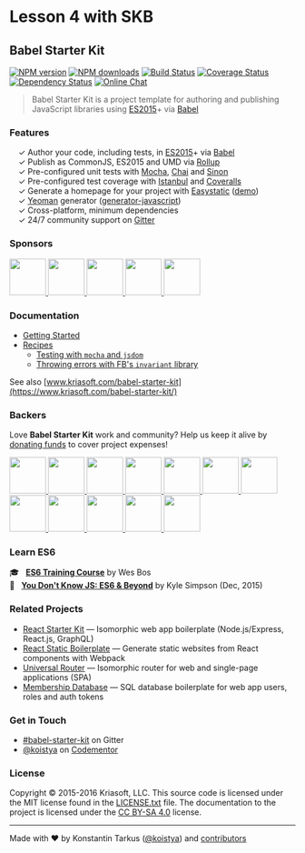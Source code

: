 # Lesson 4 with SKB
## Babel Starter Kit

[![NPM version](http://img.shields.io/npm/v/generator-javascript.svg?style=flat-square)](https://www.npmjs.com/package/generator-javascript)
[![NPM downloads](http://img.shields.io/npm/dm/generator-javascript.svg?style=flat-square)](https://www.npmjs.com/package/generator-javascript)
[![Build Status](http://img.shields.io/travis/kriasoft/babel-starter-kit/master.svg?style=flat-square)](https://travis-ci.org/kriasoft/babel-starter-kit)
[![Coverage Status](https://img.shields.io/coveralls/kriasoft/babel-starter-kit.svg?style=flat-square)](https://coveralls.io/github/kriasoft/babel-starter-kit)
[![Dependency Status](http://img.shields.io/david/dev/kriasoft/babel-starter-kit.svg?style=flat-square)](https://david-dm.org/kriasoft/babel-starter-kit#info=devDependencies)
[![Online Chat](http://img.shields.io/badge/chat_room-%23babel--starter--kit-blue.svg?style=flat-square)](https://gitter.im/kriasoft/babel-starter-kit)

> Babel Starter Kit is a project template for authoring and publishing JavaScript libraries using
> [ES2015](https://babeljs.io/docs/learn-es2015/)+ via [Babel](https://babeljs.io/)


### Features

&nbsp; &nbsp; ✓ Author your code, including tests, in [ES2015](https://babeljs.io/docs/learn-es2015/)+ via [Babel](http://babeljs.io/)<br>
&nbsp; &nbsp; ✓ Publish as CommonJS, ES2015 and UMD via [Rollup](http://rollupjs.org/)<br>
&nbsp; &nbsp; ✓ Pre-configured unit tests with [Mocha](http://mochajs.org/), [Chai](http://chaijs.com/) and [Sinon](http://sinonjs.org/)<br>
&nbsp; &nbsp; ✓ Pre-configured test coverage with [Istanbul](https://github.com/gotwarlost/istanbul) and [Coveralls](https://coveralls.io/)<br>
&nbsp; &nbsp; ✓ Generate a homepage for your project with [Easystatic](https://easystatic.com) ([demo](http://www.kriasoft.com/babel-starter-kit/))<br>
&nbsp; &nbsp; ✓ [Yeoman](http://yeoman.io/) generator ([generator-javascript](https://github.com/kriasoft/babel-starter-kit/tree/yeoman-generator))<br>
&nbsp; &nbsp; ✓ Cross-platform, minimum dependencies<br>
&nbsp; &nbsp; ✓ 24/7 community support on [Gitter](https://gitter.im/kriasoft/babel-starter-kit)<br>


### Sponsors

<a href="https://opencollective.com/babel-starter-kit/sponsor/0/website" target="_blank">
  <img src="https://opencollective.com/babel-starter-kit/sponsor/0/avatar.svg" height="64">
</a>
<a href="https://opencollective.com/babel-starter-kit/sponsor/1/website" target="_blank">
  <img src="https://opencollective.com/babel-starter-kit/sponsor/1/avatar.svg" height="64">
</a>
<a href="https://opencollective.com/babel-starter-kit/sponsor/2/website" target="_blank">
  <img src="https://opencollective.com/babel-starter-kit/sponsor/2/avatar.svg" height="64">
</a>
<a href="https://opencollective.com/babel-starter-kit/sponsor/3/website" target="_blank">
  <img src="https://opencollective.com/babel-starter-kit/sponsor/3/avatar.svg" height="64">
</a>
<a href="https://opencollective.com/babel-starter-kit/sponsor/4/website" target="_blank">
  <img src="https://opencollective.com/babel-starter-kit/sponsor/4/avatar.svg" height="64">
</a>


### Documentation

* [Getting Started](docs/getting-started.md)
* [Recipes](docs/recipes)
  * [Testing with <code>mocha</code> and <code>jsdom</code>](docs/recipes/testing-with-mocha-and-jsdom.md)
  * [Throwing errors with FB's <code>invariant</code> library](docs/recipes/throwing-errors-with-fbjs-invariant.md)

See also [www.kriasoft.com/babel-starter-kit](https://www.kriasoft.com/babel-starter-kit/)


### Backers

Love **Babel Starter Kit** work and community? Help us keep it alive by [donating funds](https://opencollective.com/babel-starter-kit#backer)
to cover project expenses!

<a href="https://opencollective.com/babel-starter-kit/backer/0/website" target="_blank">
  <img src="https://opencollective.com/babel-starter-kit/backer/0/avatar.svg" width="64" height="64">
</a>
<a href="https://opencollective.com/babel-starter-kit/backer/1/website" target="_blank">
  <img src="https://opencollective.com/babel-starter-kit/backer/1/avatar.svg" width="64" height="64">
</a>
<a href="https://opencollective.com/babel-starter-kit/backer/2/website" target="_blank">
  <img src="https://opencollective.com/babel-starter-kit/backer/2/avatar.svg" width="64" height="64">
</a>
<a href="https://opencollective.com/babel-starter-kit/backer/3/website" target="_blank">
  <img src="https://opencollective.com/babel-starter-kit/backer/3/avatar.svg" width="64" height="64">
</a>
<a href="https://opencollective.com/babel-starter-kit/backer/4/website" target="_blank">
  <img src="https://opencollective.com/babel-starter-kit/backer/4/avatar.svg" width="64" height="64">
</a>
<a href="https://opencollective.com/babel-starter-kit/backer/5/website" target="_blank">
  <img src="https://opencollective.com/babel-starter-kit/backer/5/avatar.svg" width="64" height="64">
</a>
<a href="https://opencollective.com/babel-starter-kit/backer/6/website" target="_blank">
  <img src="https://opencollective.com/babel-starter-kit/backer/6/avatar.svg" width="64" height="64">
</a>
<a href="https://opencollective.com/babel-starter-kit/backer/7/website" target="_blank">
  <img src="https://opencollective.com/babel-starter-kit/backer/7/avatar.svg" width="64" height="64">
</a>
<a href="https://opencollective.com/babel-starter-kit/backer/8/website" target="_blank">
  <img src="https://opencollective.com/babel-starter-kit/backer/8/avatar.svg" width="64" height="64">
</a>
<a href="https://opencollective.com/babel-starter-kit/backer/9/website" target="_blank">
  <img src="https://opencollective.com/babel-starter-kit/backer/9/avatar.svg" width="64" height="64">
</a>
<a href="https://opencollective.com/babel-starter-kit/backer/10/website" target="_blank">
  <img src="https://opencollective.com/babel-starter-kit/backer/10/avatar.svg" width="64" height="64">
</a>
<a href="https://opencollective.com/babel-starter-kit/backer/11/website" target="_blank">
  <img src="https://opencollective.com/babel-starter-kit/backer/11/avatar.svg" width="64" height="64">
</a>


### Learn ES6

:mortar_board: &nbsp; **[ES6 Training Course](https://es6.io/friend/konstantin)** by Wes Bos<br>
:green_book: &nbsp; **[You Don't Know JS: ES6 & Beyond](http://amzn.to/2bzvV51)** by Kyle Simpson (Dec, 2015)<br>


### Related Projects

* [React Starter Kit](https://github.com/kriasoft/react-starter-kit) — Isomorphic web app boilerplate (Node.js/Express, React.js, GraphQL)
* [React Static Boilerplate](https://github.com/koistya/react-static-boilerplate) — Generate static websites from React components with Webpack
* [Universal Router](https://github.com/kriasoft/universal-router) — Isomorphic router for web and single-page applications (SPA)
* [Membership Database](https://github.com/membership/membership.db) — SQL database boilerplate for web app users, roles and auth tokens


### Get in Touch

* [#babel-starter-kit](https://gitter.im/kriasoft/babel-starter-kit) on Gitter
* [@koistya](https://twitter.com/koistya) on [Codementor](https://www.codementor.io/koistya)


### License

Copyright © 2015-2016 Kriasoft, LLC. This source code is licensed under the MIT license found in
the [LICENSE.txt](https://github.com/kriasoft/react-starter-kit/blob/master/LICENSE.txt) file.
The documentation to the project is licensed under the [CC BY-SA 4.0](http://creativecommons.org/licenses/by-sa/4.0/)
license.


---
Made with ♥ by Konstantin Tarkus ([@koistya](https://twitter.com/koistya)) and [contributors](https://github.com/kriasoft/babel-starter-kit/graphs/contributors)
